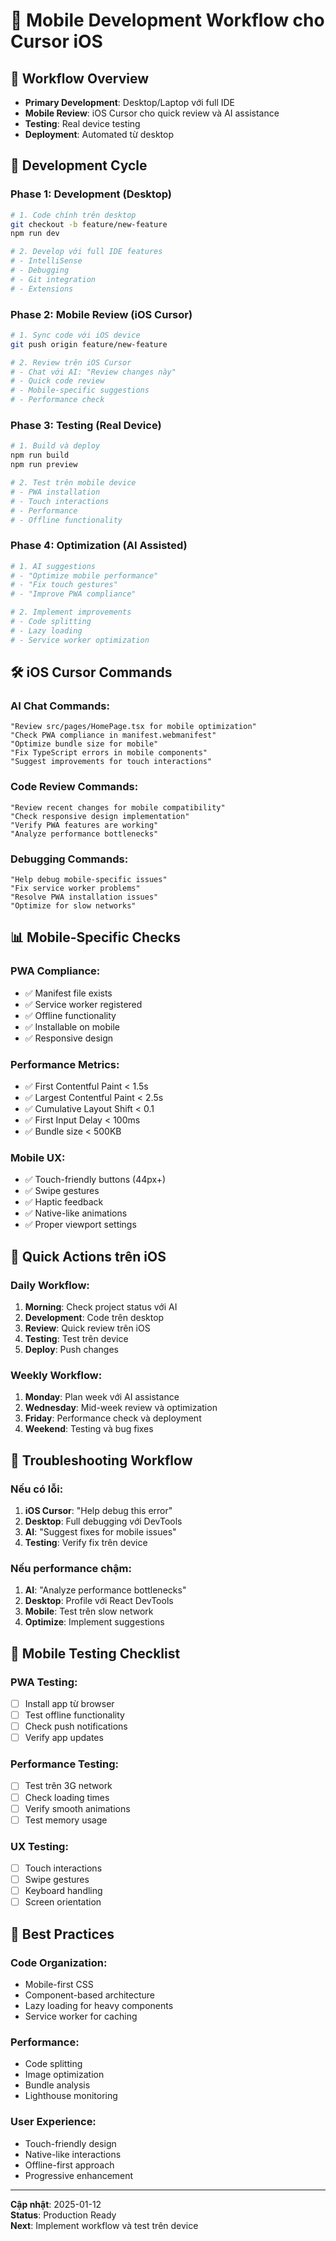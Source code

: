 # 📱 Mobile Development Workflow cho Cursor iOS

## 🎯 **Workflow Overview**
- **Primary Development**: Desktop/Laptop với full IDE
- **Mobile Review**: iOS Cursor cho quick review và AI assistance
- **Testing**: Real device testing
- **Deployment**: Automated từ desktop

## 🔄 **Development Cycle**

### **Phase 1: Development (Desktop)**
```bash
# 1. Code chính trên desktop
git checkout -b feature/new-feature
npm run dev

# 2. Develop với full IDE features
# - IntelliSense
# - Debugging
# - Git integration
# - Extensions
```

### **Phase 2: Mobile Review (iOS Cursor)**
```bash
# 1. Sync code với iOS device
git push origin feature/new-feature

# 2. Review trên iOS Cursor
# - Chat với AI: "Review changes này"
# - Quick code review
# - Mobile-specific suggestions
# - Performance check
```

### **Phase 3: Testing (Real Device)**
```bash
# 1. Build và deploy
npm run build
npm run preview

# 2. Test trên mobile device
# - PWA installation
# - Touch interactions
# - Performance
# - Offline functionality
```

### **Phase 4: Optimization (AI Assisted)**
```bash
# 1. AI suggestions
# - "Optimize mobile performance"
# - "Fix touch gestures"
# - "Improve PWA compliance"

# 2. Implement improvements
# - Code splitting
# - Lazy loading
# - Service worker optimization
```

## 🛠️ **iOS Cursor Commands**

### **AI Chat Commands:**
```
"Review src/pages/HomePage.tsx for mobile optimization"
"Check PWA compliance in manifest.webmanifest"
"Optimize bundle size for mobile"
"Fix TypeScript errors in mobile components"
"Suggest improvements for touch interactions"
```

### **Code Review Commands:**
```
"Review recent changes for mobile compatibility"
"Check responsive design implementation"
"Verify PWA features are working"
"Analyze performance bottlenecks"
```

### **Debugging Commands:**
```
"Help debug mobile-specific issues"
"Fix service worker problems"
"Resolve PWA installation issues"
"Optimize for slow networks"
```

## 📊 **Mobile-Specific Checks**

### **PWA Compliance:**
- ✅ Manifest file exists
- ✅ Service worker registered
- ✅ Offline functionality
- ✅ Installable on mobile
- ✅ Responsive design

### **Performance Metrics:**
- ✅ First Contentful Paint < 1.5s
- ✅ Largest Contentful Paint < 2.5s
- ✅ Cumulative Layout Shift < 0.1
- ✅ First Input Delay < 100ms
- ✅ Bundle size < 500KB

### **Mobile UX:**
- ✅ Touch-friendly buttons (44px+)
- ✅ Swipe gestures
- ✅ Haptic feedback
- ✅ Native-like animations
- ✅ Proper viewport settings

## 🚀 **Quick Actions trên iOS**

### **Daily Workflow:**
1. **Morning**: Check project status với AI
2. **Development**: Code trên desktop
3. **Review**: Quick review trên iOS
4. **Testing**: Test trên device
5. **Deploy**: Push changes

### **Weekly Workflow:**
1. **Monday**: Plan week với AI assistance
2. **Wednesday**: Mid-week review và optimization
3. **Friday**: Performance check và deployment
4. **Weekend**: Testing và bug fixes

## 🔧 **Troubleshooting Workflow**

### **Nếu có lỗi:**
1. **iOS Cursor**: "Help debug this error"
2. **Desktop**: Full debugging với DevTools
3. **AI**: "Suggest fixes for mobile issues"
4. **Testing**: Verify fix trên device

### **Nếu performance chậm:**
1. **AI**: "Analyze performance bottlenecks"
2. **Desktop**: Profile với React DevTools
3. **Mobile**: Test trên slow network
4. **Optimize**: Implement suggestions

## 📱 **Mobile Testing Checklist**

### **PWA Testing:**
- [ ] Install app từ browser
- [ ] Test offline functionality
- [ ] Check push notifications
- [ ] Verify app updates

### **Performance Testing:**
- [ ] Test trên 3G network
- [ ] Check loading times
- [ ] Verify smooth animations
- [ ] Test memory usage

### **UX Testing:**
- [ ] Touch interactions
- [ ] Swipe gestures
- [ ] Keyboard handling
- [ ] Screen orientation

## 🎯 **Best Practices**

### **Code Organization:**
- Mobile-first CSS
- Component-based architecture
- Lazy loading for heavy components
- Service worker for caching

### **Performance:**
- Code splitting
- Image optimization
- Bundle analysis
- Lighthouse monitoring

### **User Experience:**
- Touch-friendly design
- Native-like interactions
- Offline-first approach
- Progressive enhancement

---
**Cập nhật**: 2025-01-12  
**Status**: Production Ready  
**Next**: Implement workflow và test trên device
